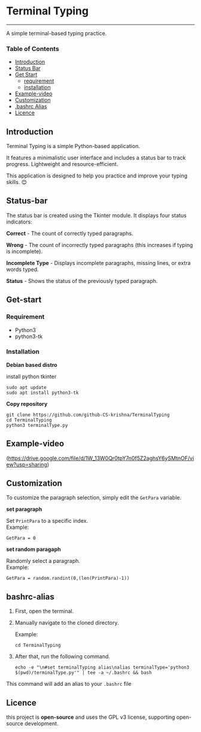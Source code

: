 # Terminal Typing
___
A simple terminal-based typing practice.


### Table of Contents
+ [Introduction](#Introduction)
+ [Status Bar](#status-bar)
+ [Get Start](#get-start)
    - [requirement](#requirement)
    - [installation](#installation)
+ [Example-video](#example-video)
+ [Customization](#customization)
+ [.bashrc Alias](#bashrc-alias)
+ [Licence](#licence)

## Introduction
Terminal Typing is a simple Python-based application.

It features a minimalistic user interface and includes a status bar to track progress. Lightweight and resource-efficient. 

This application is designed to help you practice and improve your typing skills. 😊

## Status-bar
The status bar is created using the Tkinter module. It displays four status indicators:

**Correct** - The count of correctly typed paragraphs.

**Wrong** - The count of incorrectly typed paragraphs (this increases if typing is incomplete).

**Incomplete Type** - Displays incomplete paragraphs, missing lines, or extra words typed.

**Status** - Shows the status of the previously typed paragraph.

## Get-start
### Requirement
+ Python3
+ python3-tk

### Installation
**Debian based distro**

install python tkinter
```
sudo apt update
sudo apt install python3-tk
```
**Copy repository**
```
git clone https://github.com/github-CS-krishna/TerminalTyping
cd TerminalTyping
python3 terminalType.py
```
## Example-video
(https://drive.google.com/file/d/1W_13W0Qr0tpY7n0f5Z2aghsY6ySMtnOF/view?usp=sharing)

## Customization
To customize the paragraph selection, simply edit the `GetPara` variable.

__set paragraph__

Set `PrintPara` to a specific index.  
Example:
```
GetPara = 0
```
__set random paragaph__

Randomly select a paragraph.  
Example:
```
GetPara = random.randint(0,(len(PrintPara)-1))
```
## bashrc-alias

1. First, open the terminal.

2. Manually navigate to the cloned directory.
 
   Example:
   ```
   cd TerminalTyping
   ```

3. After that, run the following command.  
   ```
   echo -e "\n#set terminalTyping alias\nalias terminalType='python3 $(pwd)/terminalType.py'" | tee -a ~/.bashrc && bash
   ```
This command will add an alias to your `.bashrc` file

## Licence
this project is **open-source** and uses the GPL v3 license, supporting open-source development.
